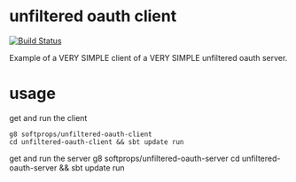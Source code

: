 # unfiltered oauth client

[![Build Status](https://travis-ci.org/unfiltered/unfiltered-oauth-client.g8.svg)](https://travis-ci.org/unfiltered/unfiltered-oauth-client.g8)

Example of a VERY SIMPLE client of a VERY SIMPLE unfiltered oauth server.

# usage

get and run the client

    g8 softprops/unfiltered-oauth-client
    cd unfiltered-oauth-client && sbt update run
    
get and run the server 
    g8 softprops/unfiltered-oauth-server
    cd unfiltered-oauth-server && sbt update run
